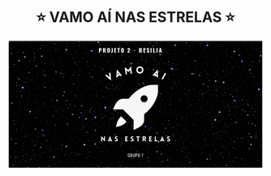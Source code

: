 <h1 align="center">⭐️ VAMO AÍ NAS ESTRELAS ⭐️</h1> 

<p align="center">
  <img src="NASA_API.png">
</p>


